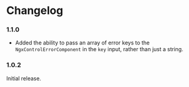 # Changelog

### 1.1.0
- Added the ability to pass an array of error keys to the `NgxControlErrorComponent` in the `key` input, rather than just a string.

### 1.0.2
Initial release.
